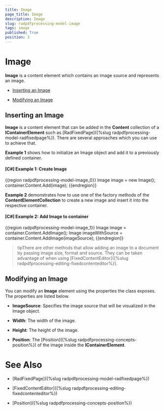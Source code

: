 ```yaml
---
title: Image
page_title: Image
description: Image
slug: radpdfprocessing-model-image
tags: image
published: True
position: 3
---
```


# Image



__Image__ is a content element which contains an image source and represents an image.
      

* [Inserting an Image](№Inserting_an_Image)

* [Modifying an Image](№Modifying_an_Image)

## Inserting an Image

__Image__ is a content element that can be added in the __Content__ collection of a __IContainerElement__ such as [RadFixedPage]({%slug radpdfprocessing-model-radfixedpage%}). There are several approaches which you can use to achieve that.
        

__Example 1__ shows how to initialize an Image object and add it to a previously defined container.
        

#### __[C#] Example 1: Create Image__

{{region radpdfprocessing-model-image_0}}
	            Image image = new Image();
	            container.Content.Add(image);
	{{endregion}}



__Example 2__ demonstrates how to use one of the factory methods of the __ContentElementCollection__ to create a new image and insert it into the respective container.
        

#### __[C#] Example 2: Add Image to container__

{{region radpdfprocessing-model-image_1}}
	            Image image = container.Content.AddImage();
	            Image imageWithSource = container.Content.AddImage(imageSource);
	{{endregion}}



>tipThere are other methods that allow adding an image to a document by passing image size, format and source. They can be taken advantage of when using [FixedContentEditor]({%slug radpdfprocessing-editing-fixedcontenteditor%}).
          

## Modifying an Image

You can modify an __Image__ element using the properties the class exposes. The properties are listed below.
        

* __ImageSource__: Specifies the image source that will be visualized in the Image object.
            

* __Width__: The width of the image.
            

* __Height__: The height of the image.
            

* __Position__: The [Position]({%slug radpdfprocessing-concepts-position%}) of the image inside the __IContainerElement__.
            

# See Also

 * [RadFixedPage]({%slug radpdfprocessing-model-radfixedpage%})

 * [FixedContentEditor]({%slug radpdfprocessing-editing-fixedcontenteditor%})

 * [Position]({%slug radpdfprocessing-concepts-position%})
